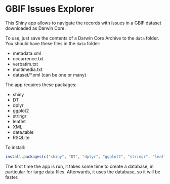 # GBIF Issues Explorer

This Shiny app allows to navigate the records with issues in a GBIF dataset downloaded as Darwin Core.

To use, just save the contents of a Darwin Core Archive to the `data` folder. You should have these files in the `data` folder:

 * metadata.xml
 * occurrence.txt
 * verbatim.txt
 * multimedia.txt
 * dataset/*.xml (can be one or many)

The app requires these packages:

 * shiny
 * DT
 * dplyr
 * ggplot2
 * stringr
 * leaflet
 * XML
 * data.table
 * RSQLite

To install:

```R
install.packages(c("shiny", "DT", "dplyr", "ggplot2", "stringr", "leaflet", "XML", "data.table", "RSQLite"))
```

The first time the app is run, it takes some time to create a database, in particular for large data files. Afterwards, it uses the database, so it will be faster. 